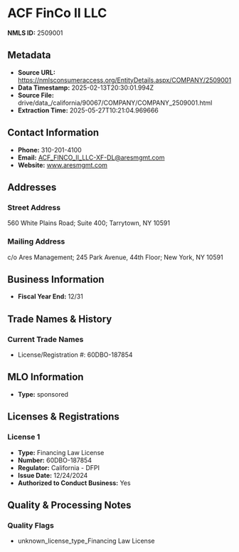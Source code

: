 # ACF FinCo II LLC

**NMLS ID:** 2509001

## Metadata
- **Source URL:** https://nmlsconsumeraccess.org/EntityDetails.aspx/COMPANY/2509001
- **Data Timestamp:** 2025-02-13T20:30:01.994Z
- **Source File:** drive/data_/california/90067/COMPANY/COMPANY_2509001.html
- **Extraction Time:** 2025-05-27T10:21:04.969666

## Contact Information
- **Phone:** 310-201-4100
- **Email:** ACF_FINCO_II_LLC-XF-DL@aresmgmt.com
- **Website:** www.aresmgmt.com

## Addresses
### Street Address
560 White Plains Road; Suite 400; Tarrytown, NY 10591

### Mailing Address
c/o Ares Management; 245 Park Avenue, 44th Floor; New York, NY 10591

## Business Information
- **Fiscal Year End:** 12/31

## Trade Names & History
### Current Trade Names
- License/Registration #: 60DBO-187854

## MLO Information
- **Type:** sponsored

## Licenses & Registrations

### License 1
- **Type:** Financing Law License
- **Number:** 60DBO-187854
- **Regulator:** California - DFPI
- **Issue Date:** 12/24/2024
- **Authorized to Conduct Business:** Yes

## Quality & Processing Notes
### Quality Flags
- unknown_license_type_Financing Law License
